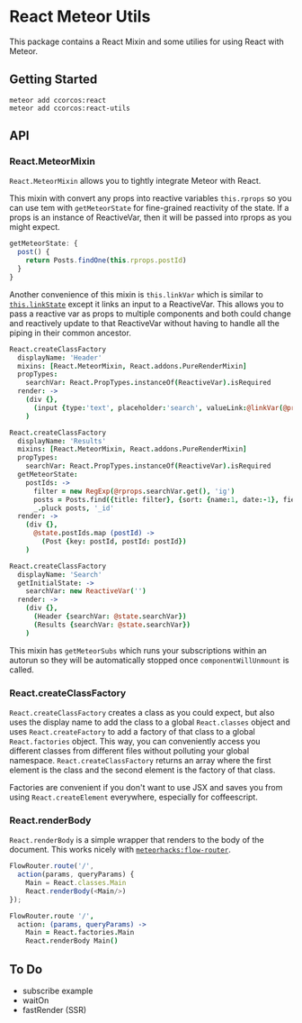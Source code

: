 # React Meteor Utils

This package contains a React Mixin and some utilies for using React with Meteor.

## Getting Started

    meteor add ccorcos:react
    meteor add ccorcos:react-utils

## API

### React.MeteorMixin

`React.MeteorMixin` allows you to tightly integrate Meteor with React. 

This mixin with convert any props into reactive variables `this.rprops` so you can use tem with `getMeteorState` for fine-grained reactivity of the state. If a props is an instance of ReactiveVar, then it will be passed into rprops as you might expect.

```js
getMeteorState: {
  post() {
    return Posts.findOne(this.rprops.postId)
  }
}
```

Another convenience of this mixin is `this.linkVar` which is similar to [`this.linkState`](http://facebook.github.io/react/docs/two-way-binding-helpers.html) except it links an input to a ReactiveVar. This allows you to pass a reactive var as props to multiple components and both could change and reactively update to that ReactiveVar without having to handle all the piping in their common ancestor.

```coffee
React.createClassFactory
  displayName: 'Header'
  mixins: [React.MeteorMixin, React.addons.PureRenderMixin]
  propTypes:
    searchVar: React.PropTypes.instanceOf(ReactiveVar).isRequired
  render: ->
    (div {},
      (input {type:'text', placeholder:'search', valueLink:@linkVar(@props.searchVar)})
    )

React.createClassFactory
  displayName: 'Results'
  mixins: [React.MeteorMixin, React.addons.PureRenderMixin]
  propTypes:
    searchVar: React.PropTypes.instanceOf(ReactiveVar).isRequired
  getMeteorState:
    postIds: -> 
      filter = new RegExp(@rprops.searchVar.get(), 'ig')
      posts = Posts.find({title: filter}, {sort: {name:1, date:-1}, fields: {_id: 1}}).fetch()
      _.pluck posts, '_id'
  render: ->  
    (div {},
      @state.postIds.map (postId) ->
        (Post {key: postId, postId: postId})
    )

React.createClassFactory
  displayName: 'Search'
  getInitialState: ->
    searchVar: new ReactiveVar('')
  render: ->
    (div {},
      (Header {searchVar: @state.searchVar})
      (Results {searchVar: @state.searchVar})
    )
```

This mixin has `getMeteorSubs` which runs your subscriptions within an autorun so they will be automatically stopped once `componentWillUnmount` is called.


### React.createClassFactory

`React.createClassFactory` creates a class as you could expect, but also uses the display name to add the class to a global `React.classes` object and uses `React.createFactory` to add a factory of that class to a global `React.factories` object. This way, you can conveniently access you different classes from different files without polluting your global namespace. `React.createClassFactory` returns an array where the first element is the class and the second element is the factory of that class. 

Factories are convenient if you don't want to use JSX and saves you from using `React.createElement` everywhere, especially for coffeescript.

### React.renderBody
`React.renderBody` is a simple wrapper that renders to the body of the document. This works nicely with [`meteorhacks:flow-router`](https://github.com/meteorhacks/flow-router).

```js
FlowRouter.route('/', 
  action(params, queryParams) {
    Main = React.classes.Main
    React.renderBody(<Main/>)
});
```

```coffee
FlowRouter.route '/', 
  action: (params, queryParams) ->
    Main = React.factories.Main
    React.renderBody Main()
```

## To Do

- subscribe example
- waitOn
- fastRender (SSR)